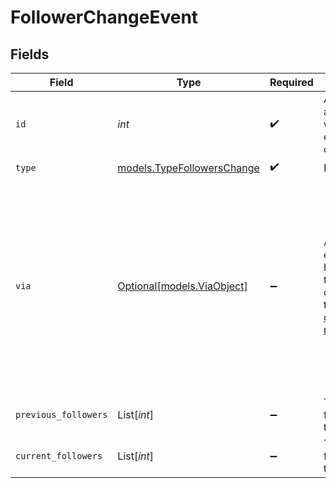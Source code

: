 # FollowerChangeEvent


## Fields

| Field                                                                                                                                            | Type                                                                                                                                             | Required                                                                                                                                         | Description                                                                                                                                      | Example                                                                                                                                          |
| ------------------------------------------------------------------------------------------------------------------------------------------------ | ------------------------------------------------------------------------------------------------------------------------------------------------ | ------------------------------------------------------------------------------------------------------------------------------------------------ | ------------------------------------------------------------------------------------------------------------------------------------------------ | ------------------------------------------------------------------------------------------------------------------------------------------------ |
| `id`                                                                                                                                             | *int*                                                                                                                                            | :heavy_check_mark:                                                                                                                               | Automatically assigned when the event is created                                                                                                 |                                                                                                                                                  |
| `type`                                                                                                                                           | [models.TypeFollowersChange](../models/typefollowerschange.md)                                                                                   | :heavy_check_mark:                                                                                                                               | N/A                                                                                                                                              |                                                                                                                                                  |
| `via`                                                                                                                                            | [Optional[models.ViaObject]](../models/viaobject.md)                                                                                             | :heavy_minus_sign:                                                                                                                               | An object explaining how the ticket was created. See the [Via object reference](/documentation/ticketing/reference-guides/via-object-reference)<br/> | {<br/>"channel": "rule",<br/>"source": {<br/>"from": {<br/>"id": 22472716,<br/>"title": "Assign to first responder"<br/>},<br/>"rel": "trigger",<br/>"to": {}<br/>}<br/>} |
| `previous_followers`                                                                                                                             | List[*int*]                                                                                                                                      | :heavy_minus_sign:                                                                                                                               | The previous followers on the ticket                                                                                                             |                                                                                                                                                  |
| `current_followers`                                                                                                                              | List[*int*]                                                                                                                                      | :heavy_minus_sign:                                                                                                                               | The current followers on the ticket                                                                                                              |                                                                                                                                                  |